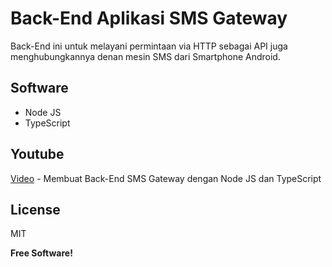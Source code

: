 # Back-End Aplikasi SMS Gateway

Back-End ini untuk melayani permintaan via HTTP sebagai API juga menghubungkannya  denan mesin SMS dari Smartphone Android.

## Software

  - Node JS
  - TypeScript

## Youtube

[Video](https://youtu.be/U884mPpFYmA) - Membuat Back-End SMS Gateway dengan Node JS dan TypeScript


License
----

MIT


**Free Software!**
